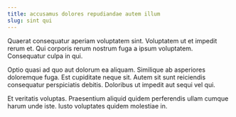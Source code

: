 ```yaml
---
title: accusamus dolores repudiandae autem illum
slug: sint qui
---
```


Quaerat consequatur aperiam voluptatem sint. Voluptatem ut et impedit rerum et. Qui corporis rerum nostrum fuga a ipsum voluptatem. Consequatur culpa in qui.

Optio quasi ad quo aut dolorum ea aliquam. Similique ab asperiores doloremque fuga. Est cupiditate neque sit. Autem sit sunt reiciendis consequatur perspiciatis debitis. Doloribus ut impedit aut sequi vel qui.

Et veritatis voluptas. Praesentium aliquid quidem perferendis ullam cumque harum unde iste. Iusto voluptates quidem molestiae in.
